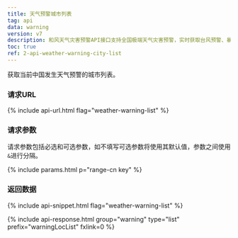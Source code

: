 ```yaml
---
title: 天气预警城市列表
tag: api
data: warning
version: v7
description: 和风天气灾害预警API接口支持全国极端天气灾害预警，实时获取台风预警、暴雨暴雪预警、寒潮预警、大风预警、空气重污染预警以及沙尘暴、高温、干旱、雷电、冰雹、霜冻、大雾、道路结冰、干热风、雷雨大风、森林火险、降温、冰冻、雷暴大风、龙卷风、低温冻害、低温雨雪冰冻、强对流、强降雨、强降温、雪灾、雷暴、严寒、沙尘等50多种气象灾害预警信息。
toc: true
ref: 2-api-weather-warning-city-list
---
```


获取当前中国发生天气预警的城市列表。

### 请求URL

{% include api-url.html flag="weather-warning-list" %}

### 请求参数

请求参数包括必选和可选参数，如不填写可选参数将使用其默认值，参数之间使用`&`进行分隔。

{% include params.html p="range-cn key" %}

### 返回数据

{% include api-snippet.html flag="weather-warning-list" %}

{% include api-response.html group="warning" type="list" prefix="warningLocList" fxlink=0 %}

